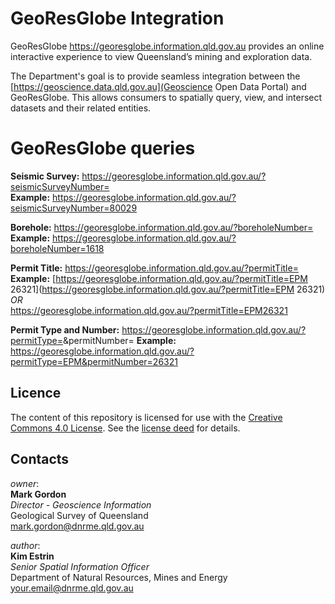 # GeoResGlobe Integration
GeoResGlobe https://georesglobe.information.qld.gov.au provides an online interactive experience to view Queensland’s mining and exploration data.

The Department's goal is to provide seamless integration between the [https://geoscience.data.qld.gov.au](Geoscience Open Data Portal) and GeoResGlobe. This allows consumers to spatially query, view, and intersect datasets and their related entities.

# GeoResGlobe queries

**Seismic Survey:** https://georesglobe.information.qld.gov.au/?seismicSurveyNumber=<Survey Number>  
**Example:** https://georesglobe.information.qld.gov.au/?seismicSurveyNumber=80029  

**Borehole:** https://georesglobe.information.qld.gov.au/?boreholeNumber=<bore no>  
**Example:** https://georesglobe.information.qld.gov.au/?boreholeNumber=1618  

**Permit Title:** https://georesglobe.information.qld.gov.au/?permitTitle=<permit title>  
**Example:** [https://georesglobe.information.qld.gov.au/?permitTitle=EPM 26321](https://georesglobe.information.qld.gov.au/?permitTitle=EPM 26321)
_OR_  
https://georesglobe.information.qld.gov.au/?permitTitle=EPM26321  

**Permit Type and Number:** https://georesglobe.information.qld.gov.au/?permitType=<permit type>&permitNumber=<permit number>
**Example:** https://georesglobe.information.qld.gov.au/?permitType=EPM&permitNumber=26321 

## Licence
The content of this repository is licensed for use with the [Creative Commons 4.0 License](https://creativecommons.org/licenses/by/4.0/). See the [license deed](LICENSE) for details.

## Contacts 
*owner*:  
**Mark Gordon**  
*Director - Geoscience Information*  
Geological Survey of Queensland  
<mark.gordon@dnrme.qld.gov.au>  

*author*:  
**Kim Estrin**  
*Senior Spatial Information Officer*  
Department of Natural Resources, Mines and Energy   
<your.email@dnrme.qld.gov.au>
